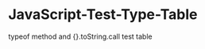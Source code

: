 JavaScript-Test-Type-Table
==========================

typeof method and {}.toString.call test table

